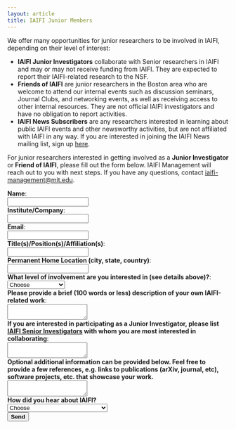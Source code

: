 ```yaml
---
layout: article
title: IAIFI Junior Members
---
```


We offer many opportunities for junior researchers to be involved in IAIFI, depending on their level of interest:

* **IAIFI Junior Investigators** collaborate with Senior researchers in IAIFI and may or may not receive funding from IAIFI. They are expected to report their IAIFI-related research to the NSF.
* **Friends of IAIFI** are junior researchers in the Boston area who are welcome to attend our internal events such as discussion seminars, Journal Clubs, and networking events, as well as receiving access to other internal resources. They are not official IAIFI investigators and have no obligation to report activities.
* **IAIFI News Subscribers** are any researchers interested in learning about public IAIFI events and other newsworthy activities, but are not affiliated with IAIFI in any way. If you are interested in joining the IAIFI News mailing list, sign up [here](http://mailman.mit.edu/mailman/listinfo/iaifi-news).

For junior researchers interested in getting involved as a **Junior Investigator** or **Friend of IAIFI**, please fill out the form below. IAIFI Management will reach out to you with next steps. If you have any questions, contact [iaifi-management@mit.edu](mailto:iaifi-management@mit.edu).


<form action="https://formspree.io/f/xgerdoqg" method="POST">

<label>
<b>Name</b>: <br>
<input type="text" name="name">
</label>
<br>
<label>
<b>Institute/Company</b>: <br>
<input type="text" name="institute">
</label>
<br>
<label>
<b>Email</b>: <br>
<input type="email" name="replyto" >
</label>
<br>
<label>
<b>Title(s)/Position(s)/Affiliation(s)</b>: <br>
<input type="text" name="title">
</label>
<br>
<label>
<b>Permanent Home Location (city, state, country)</b>: <br>
<input type="text" name="address">
</label>
<br>
<label>
<b>What level of involvement are you interested in (see details above)?</b>: </label> <br> 
<select name="level" id="timely" required="">
  <option value="Choose" selected="" disabled="">Choose</option>
  <option value="1">Junior Investigator</option>
  <option value="2">Friend of IAIFI</option>
</select>
<br>
<label>
<b>Please provide a brief (100 words or less) description of your own IAIFI-related work</b>: <br>
<textarea name="research"></textarea>
</label>
<br>
<label>
<b>If you are interested in participating as a Junior Investigator, please list <a href="https://iaifi.org/people#senior-investigators">IAIFI Senior Investigators</a> with whom you are most interested in collaborating</b>: <br>
<textarea name="collaborators"></textarea>
</label>
<br>
<label>
<b>Optional additional information can be provided below. Feel free to provide a few references, e.g. links to publications (arXiv, journal, etc), software projects, etc. that showcase your work.</b>
<br>
<textarea name="collaborators"></textarea>
</label> 
<br>
<label>
<b>How did you hear about IAIFI?</b> </label> <br> 
<select name="level" id="timely" required="">
  <option value="Choose" selected="" disabled="">Choose</option>
  <option value="1">IAIFI Senior Investigator or Affiliate</option>
  <option value="2">Junior member of IAIFI</option>
  <option value="3">Other faculty</option>
  <option value="4">Other postdocs/students</option>
  <option value="5">IAIFI Website</option>
  <option value="6">Twitter</option>
  <option value="7">Other</option>
</select>
<br>
<button type="submit" class="formbutton"><b>Send</b></button>
</form>
